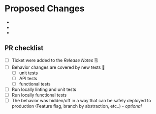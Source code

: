# Proposed Changes

-
-
-

## PR checklist

- [ ] Ticket were added to the *Release Notes* 🗒️
- [ ] Behavior changes are covered by new tests 🧪
  - [ ] unit tests 
  - [ ] API tests 
  - [ ] functional tests 
- [ ] Run locally linting and unit tests
- [ ] Run locally functional tests
- [ ] The behavior was hidden/off in a way that can be safely deployed to production (Feature flag, branch by abstraction, etc..) - _optional_
